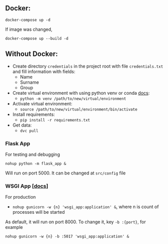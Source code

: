 ## Docker:
```
docker-compose up -d
```

If image was changed,
```
docker-compose up --build -d
```

## Without Docker:
- Create directory `credentials` in the project root with file `credentials.txt` and fill information with fields:
  - Name
  - Surname
  - Group
- Create virtual environment with using python venv or conda [docs](https://docs.python.org/3/library/venv.html):
  - `python -m venv /path/to/new/virtual/environment`
- Activate virtual environment:
  - `source /path/to/new/virtual/environment/bin/activate`
- Install requirements:
  - `pip install -r requirements.txt`
- Get data:
  - `dvc pull`

### Flask App
For testing and debugging

```
nohup python -m flask_app &
```

Will run on port 5000. It can be changed at `src/config` file

### WSGI App \[[docs](https://flask.palletsprojects.com/en/2.2.x/deploying/gunicorn)\]
For production

- ```nohup gunicorn -w {n} 'wsgi_app:application' &```, where n is count of processes will be started

As default, it will run on port 8000. To change it, key `-b :{port}`, for example
```
nohup gunicorn -w {n} -b :5017 'wsgi_app:application' &
```